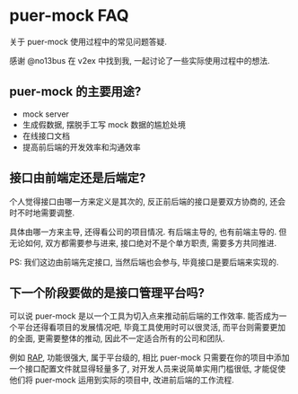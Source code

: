 # puer-mock FAQ

关于 puer-mock 使用过程中的常见问题答疑.

感谢 @no13bus 在 v2ex 中找到我, 一起讨论了一些实际使用过程中的想法.

## puer-mock 的主要用途?

* mock server
* 生成假数据, 摆脱手工写 mock 数据的尴尬处境
* 在线接口文档
* 提高前后端的开发效率和沟通效率

## 接口由前端定还是后端定?

个人觉得接口由哪一方来定义是其次的, 反正前后端的接口是要双方协商的, 还会时不时地需要调整.

具体由哪一方来主导, 还得看公司的项目情况. 有后端主导的, 也有前端主导的. 但无论如何, 双方都需要参与进来, 接口绝对不是个单方职责, 需要多方共同推进.

PS: 我们这边由前端先定接口, 当然后端也会参与, 毕竟接口是要后端来实现的.

## 下一个阶段要做的是接口管理平台吗?

可以说 puer-mock 是以一个工具为切入点来推动前后端的工作效率. 能否成为一个平台还得看项目的发展情况吧, 毕竟工具使用时可以很灵活, 而平台则需要更加的全面, 更需要整体的推动, 因此不一定适合所有的公司和团队.

例如 [RAP](https://github.com/thx/RAP), 功能很强大, 属于平台级的, 相比 puer-mock 只需要在你的项目中添加一个接口配置文件就显得轻量多了, 对开发人员来说简单实用门槛很低, 才能促使他们将 puer-mock 运用到实际的项目中, 改进前后端的工作流程.